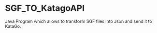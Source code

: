 # SGF_TO_KatagoAPI
Java Program which allows to transform SGF files into Json and send it to KataGo.
